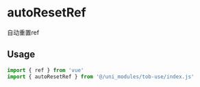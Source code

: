 # autoResetRef

自动重置ref

## Usage

```js
import { ref } from 'vue'
import { autoResetRef } from '@/uni_modules/tob-use/index.js'


```

